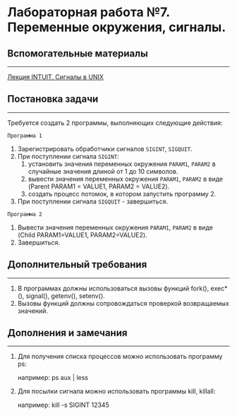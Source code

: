 # Лабораторная работа №7. Переменные окружения, сигналы.

## Вспомогательные материалы
-----------------------------
[Лекция INTUIT. Сигналы в UNIX](https://www.intuit.ru/studies/courses/2249/52/lecture/1565?page=6)


## Постановка задачи
--------------------
Требуется создать 2 программы, выполняющих следующие действия:

`Программа 1`
1. Зарегистрировать обработчики сигналов `SIGINT`, `SIGQUIT`.
2. При поступлении сигнала `SIGINT`:
    1. установить значения переменных окружения `PARAM1`, `PARAM2` в случайные значения длиной от 1 до 10 символов.
    2. вывести значения переменных окружения `PARAM1`, `PARAM2` в виде (Parent PARAM1 = VALUE1, PARAM2 = VALUE2).
    3. создать процесс потомок, в котором запустить программу 2.
2. При поступлении сигнала `SIGQUIT` - завершиться.

`Программа 2`
1. Вывести значения переменных окружения `PARAM1`, `PARAM2` в виде (Child PARAM1=VALUE1, PARAM2=VALUE2).
2. Завершиться.

## Дополнительный требования
-------------------------
1. В программах должны использоваться вызовы функций fork(), exec*(), signal(), getenv(), setenv().
2. Вызовы функций должны сопровождаться проверкой возвращаемых значений.


## Дополнения и замечания
----------------------
1. Для получения списка процессов можно использовать программу ps:

   например:   ps aux | less
2. Для посылки сигнала можно использовать программы kill, killall:

   например:   kill -s SIGINT 12345
 